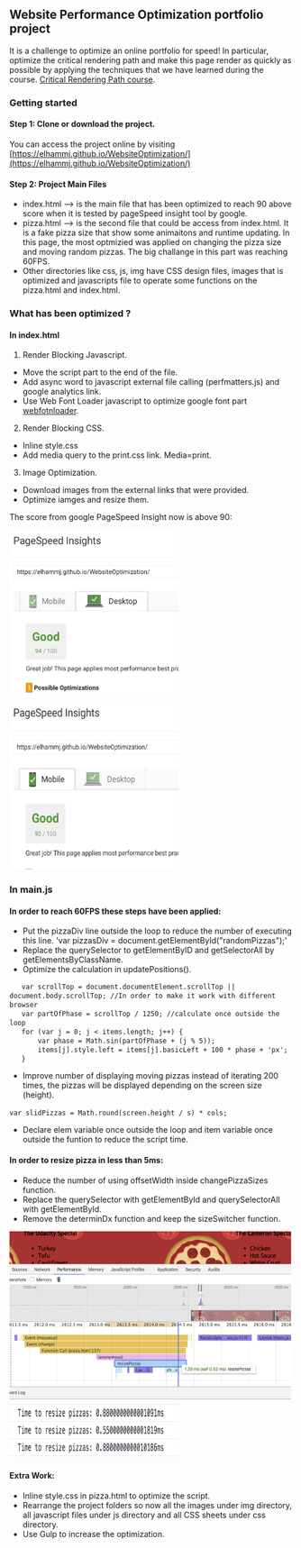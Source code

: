 ## Website Performance Optimization portfolio project

It is a challenge to optimize an online portfolio for speed! In particular, optimize the critical rendering path and make this page render as quickly as possible by applying the techniques that we have learned during the course. [Critical Rendering Path course](https://www.udacity.com/course/ud884).

### Getting started

#### Step 1: Clone or download the project. 

You can access the project online by visiting [https://elhammj.github.io/WebsiteOptimization/](https://elhammj.github.io/WebsiteOptimization/)

#### Step 2: Project Main Files 

* index.html --> is the main file that has been optimized to reach 90 above score when it is tested by pageSpeed insight tool by google. 
* pizza.html --> is the second file that could be access from index.html. It is a fake pizza size that show some animaitons and runtime updating. In this page, the most optmizied was applied on changing the pizza size and moving random pizzas. The big challange in this part was reaching 60FPS. 
* Other directories like css, js, img have CSS design files, images that is optimized and javascripts file to operate some functions on the pizza.html and index.html. 

### What has been optimized ? 

#### In index.html

1. 	Render Blocking Javascript. 
	
* Move the script part to the end of the file. 
* Add async word to javascript external file calling (perfmatters.js) and google analytics link. 
* Use Web Font Loader javascript to optimize google font part [webfotnloader](https://github.com/typekit/webfontloader). 
		
2. Render Blocking CSS. 
	
* Inline style.css
* Add media query to the print.css link. Media=print. 
		
3. Image Optimization. 
	
* Download images from the external links that were provided.
* Optimize iamges and resize them. 

The score from google PageSpeed Insight now is above 90:

<img src="img/githubdesktop.png" width="300" height="300"> <img src="img/githubmobile.png" width="300" height="300">


### In main.js

#### In order to reach 60FPS these steps have been applied:
	
* Put the pizzaDiv line outside the loop to reduce the number of executing this line. 
	'var pizzasDiv = document.getElementById("randomPizzas");' 
* Replace the querySelector to getElementByID and getSelectorAll by getElementsByClassName.
* Optimize the calculation in updatePositions().

```
   var scrollTop = document.documentElement.scrollTop || document.body.scrollTop; //In order to make it work with different browser
   var partOfPhase = scrollTop / 1250; //calculate once outside the loop
   for (var j = 0; j < items.length; j++) {
       var phase = Math.sin(partOfPhase + (j % 5));
       items[j].style.left = items[j].basicLeft + 100 * phase + 'px';
   }
```
  	 
* Improve number of displaying moving pizzas instead of iterating 200 times, the pizzas will be displayed depending on the screen size (height).

`var slidPizzas = Math.round(screen.height / s) * cols;`
		
* Declare elem variable once outside the loop and item variable once outside the funtion to reduce the script time. 
	
#### In order to resize pizza in less than 5ms:
	
* Reduce the number of using offsetWidth inside changePizzaSizes function.
* Replace the querySelector with getElementById and querySelectorAll with getElementById.
* Remove the determinDx function and keep the sizeSwitcher function. 

<img src="img/resizeFromTool.png" width="500" height="300">
<img src="img/resizeFromConsole.png" width="300" height="100">


#### Extra Work:
	
* Inline style.css in pizza.html to optimize the script. 
* Rearrange the project folders so now all the images under img directory, all javascript files under js directory and all CSS sheets under css directory. 
* Use Gulp to increase the optimization. 


